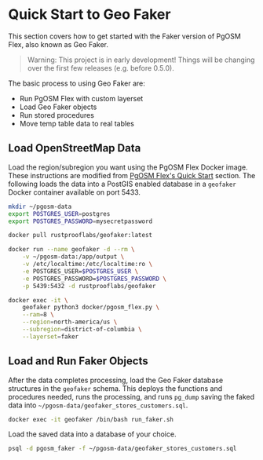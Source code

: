 # Quick Start to Geo Faker

This section covers how to get started with the Faker version of PgOSM Flex,
also known as Geo Faker.


> Warning: This project is in early development!  Things will be changing over the first few releases (e.g. before 0.5.0).

The basic process to using Geo Faker are:

* Run PgOSM Flex with custom layerset
* Load Geo Faker objects
* Run stored procedures
* Move temp table data to real tables


## Load OpenStreetMap Data

Load the region/subregion you want using the PgOSM Flex Docker image.
These instructions are modified from
[PgOSM Flex's Quick Start](https://pgosm-flex.com/quick-start.html)
section. The following loads the data into a PostGIS enabled database in a `geofaker`
Docker container available on port 5433.


```bash
mkdir ~/pgosm-data
export POSTGRES_USER=postgres
export POSTGRES_PASSWORD=mysecretpassword

docker pull rustprooflabs/geofaker:latest

docker run --name geofaker -d --rm \
    -v ~/pgosm-data:/app/output \
    -v /etc/localtime:/etc/localtime:ro \
    -e POSTGRES_USER=$POSTGRES_USER \
    -e POSTGRES_PASSWORD=$POSTGRES_PASSWORD \
    -p 5439:5432 -d rustprooflabs/geofaker

docker exec -it \
    geofaker python3 docker/pgosm_flex.py \
    --ram=8 \
    --region=north-america/us \
    --subregion=district-of-columbia \
    --layerset=faker
```


## Load and Run Faker Objects

After the data completes processing, load the Geo Faker database structures
in the `geofaker` schema.  This deploys the functions and procedures needed,
runs the processing, and runs `pg_dump` saving the faked
data into `~/pgosm-data/geofaker_stores_customers.sql`.


```bash
docker exec -it geofaker /bin/bash run_faker.sh
```

Load the saved data into a database of your choice.

```bash
psql -d pgosm_faker -f ~/pgosm-data/geofaker_stores_customers.sql 
```

